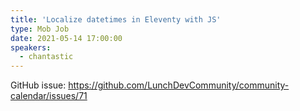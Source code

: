 ```yaml
---
title: 'Localize datetimes in Eleventy with JS'
type: Mob Job
date: 2021-05-14 17:00:00
speakers:
  - chantastic
---
```


GitHub issue: https://github.com/LunchDevCommunity/community-calendar/issues/71
